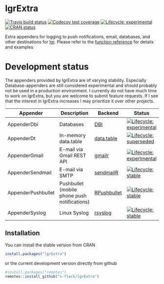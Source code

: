 
<!-- README.md is generated from README.Rmd. Please edit that file -->

# lgrExtra

<!-- badges: start -->

[![Travis build
status](https://travis-ci.com/s-fleck/lgrExtra.svg?branch=master)](https://travis-ci.com/s-fleck/lgrExtra)
[![Codecov test
coverage](https://codecov.io/gh/s-fleck/lgrExtra/branch/master/graph/badge.svg)](https://codecov.io/gh/s-fleck/lgrExtra?branch=master)
[![Lifecycle:
experimental](https://img.shields.io/badge/lifecycle-experimental-orange.svg)](https://www.tidyverse.org/lifecycle/#experimental)
[![CRAN
status](https://www.r-pkg.org/badges/version/lgrExtra)](https://CRAN.R-project.org/package=lgrExtra)
<!-- badges: end -->

Extra appenders for logging to push notifications, email, databases, and
other destinations for [lgr](https://github.com/s-fleck/lgr). Please
refer to the [function
reference](https://s-fleck.github.io/lgrExtra/reference/index.html) for
details and examples

# Development status

The appenders provided by lgrExtra are of varying stability. Especially
Database-appenders are still considered experimental and should probably
not be used in a production environment. I currently do not have much
time to work on lgrExtra, but you are welcome to submit feature
requests. If I see that the interest in lgrExtra increases I may
prioritize it over other projects.

| Appender           | Description                                  | Backend                                                       | Status                                                                                                                                          |
|--------------------|----------------------------------------------|---------------------------------------------------------------|-------------------------------------------------------------------------------------------------------------------------------------------------|
| AppenderDbi        | Databases                                    | [DBI](https://cran.r-project.org/package=DBI)                 | [![Lifecycle: experimental](https://img.shields.io/badge/lifecycle-experimental-orange.svg)](https://www.tidyverse.org/lifecycle/#experimental) |
| AppenderDt         | In-memory data.table                         | [data.table](https://github.com/Rdatatable/data.table)        | [![Lifecycle: superseded](https://img.shields.io/badge/lifecycle-superseded-blue.svg)](https://www.tidyverse.org/lifecycle/#superseded)         |
| AppenderGmail      | E-mail via Gmail REST API                    | [gmailr](https://cran.r-project.org/package=gmailr)           | [![Lifecycle: experimental](https://img.shields.io/badge/lifecycle-experimental-orange.svg)](https://www.tidyverse.org/lifecycle/#experimental) |
| AppenderSendmail   | E-mail via SMTP                              | [sendmailR](https://cran.r-project.org/package=sendmailR)     | [![Lifecycle: stable](https://img.shields.io/badge/lifecycle-stable-brightgreen.svg)](https://www.tidyverse.org/lifecycle/#stable)              |
| AppenderPushbullet | Pushbullet (mobile phone push notifications) | [RPushbullet](https://cran.r-project.org/package=RPushbullet) | [![Lifecycle: stable](https://img.shields.io/badge/lifecycle-stable-brightgreen.svg)](https://www.tidyverse.org/lifecycle/#stable)              |
| AppenderSyslog     | Linux Syslog                                 | [rsyslog](https://cran.r-project.org/package=rsyslog)         | [![Lifecycle: stable](https://img.shields.io/badge/lifecycle-stable-brightgreen.svg)](https://www.tidyverse.org/lifecycle/#stable)              |

## Installation

You can install the stable version from CRAN

``` r
install.packages("lgrExtra")
```

or the current development version directly from github

``` r
#install.packages("remotes")
remotes::install_github("s-fleck/lgrExtra")
```
